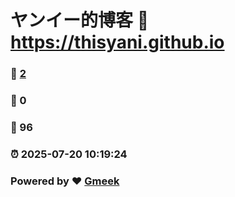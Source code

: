 # ヤンイー的博客 :link: https://thisyani.github.io 
### :page_facing_up: [2](https://thisyani.github.io/tag.html) 
### :speech_balloon: 0 
### :hibiscus: 96 
### :alarm_clock: 2025-07-20 10:19:24 
### Powered by :heart: [Gmeek](https://github.com/Meekdai/Gmeek)
